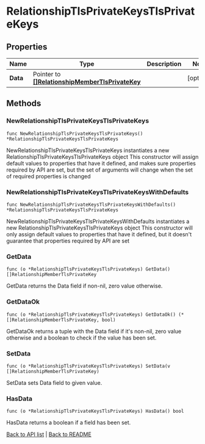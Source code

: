 # RelationshipTlsPrivateKeysTlsPrivateKeys

## Properties

Name | Type | Description | Notes
------------ | ------------- | ------------- | -------------
**Data** | Pointer to [**[]RelationshipMemberTlsPrivateKey**](RelationshipMemberTlsPrivateKey.md) |  | [optional] 

## Methods

### NewRelationshipTlsPrivateKeysTlsPrivateKeys

`func NewRelationshipTlsPrivateKeysTlsPrivateKeys() *RelationshipTlsPrivateKeysTlsPrivateKeys`

NewRelationshipTlsPrivateKeysTlsPrivateKeys instantiates a new RelationshipTlsPrivateKeysTlsPrivateKeys object
This constructor will assign default values to properties that have it defined,
and makes sure properties required by API are set, but the set of arguments
will change when the set of required properties is changed

### NewRelationshipTlsPrivateKeysTlsPrivateKeysWithDefaults

`func NewRelationshipTlsPrivateKeysTlsPrivateKeysWithDefaults() *RelationshipTlsPrivateKeysTlsPrivateKeys`

NewRelationshipTlsPrivateKeysTlsPrivateKeysWithDefaults instantiates a new RelationshipTlsPrivateKeysTlsPrivateKeys object
This constructor will only assign default values to properties that have it defined,
but it doesn't guarantee that properties required by API are set

### GetData

`func (o *RelationshipTlsPrivateKeysTlsPrivateKeys) GetData() []RelationshipMemberTlsPrivateKey`

GetData returns the Data field if non-nil, zero value otherwise.

### GetDataOk

`func (o *RelationshipTlsPrivateKeysTlsPrivateKeys) GetDataOk() (*[]RelationshipMemberTlsPrivateKey, bool)`

GetDataOk returns a tuple with the Data field if it's non-nil, zero value otherwise
and a boolean to check if the value has been set.

### SetData

`func (o *RelationshipTlsPrivateKeysTlsPrivateKeys) SetData(v []RelationshipMemberTlsPrivateKey)`

SetData sets Data field to given value.

### HasData

`func (o *RelationshipTlsPrivateKeysTlsPrivateKeys) HasData() bool`

HasData returns a boolean if a field has been set.


[Back to API list](../README.md#documentation-for-api-endpoints) | [Back to README](../README.md)


